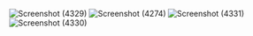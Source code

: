 ![Screenshot (4329)](https://github.com/user-attachments/assets/d44da926-a28c-49c3-87d9-de3d5f0f48ad)
![Screenshot (4274)](https://github.com/user-attachments/assets/527428ce-3ef8-43ba-bc2d-68c5af21c246)
![Screenshot (4331)](https://github.com/user-attachments/assets/6a0f6ee7-977c-4f1a-a383-87bd5511b23d)
![Screenshot (4330)](https://github.com/user-attachments/assets/cc6fb523-15fd-4285-9d80-5b17b308eb1b)
